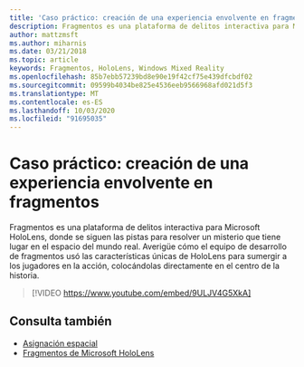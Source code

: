 ```yaml
---
title: 'Caso práctico: creación de una experiencia envolvente en fragmentos'
description: Fragmentos es una plataforma de delitos interactiva para Microsoft HoloLens, donde se siguen las pistas para resolver un misterio que tiene lugar en el espacio del mundo real.
author: mattzmsft
ms.author: miharnis
ms.date: 03/21/2018
ms.topic: article
keywords: Fragmentos, HoloLens, Windows Mixed Reality
ms.openlocfilehash: 85b7ebb57239bd8e90e19f42cf75e439dfcbdf02
ms.sourcegitcommit: 09599b4034be825e4536eeb9566968afd021d5f3
ms.translationtype: MT
ms.contentlocale: es-ES
ms.lasthandoff: 10/03/2020
ms.locfileid: "91695035"
---
```

# <a name="case-study---creating-an-immersive-experience-in-fragments"></a>Caso práctico: creación de una experiencia envolvente en fragmentos

Fragmentos es una plataforma de delitos interactiva para Microsoft HoloLens, donde se siguen las pistas para resolver un misterio que tiene lugar en el espacio del mundo real. Averigüe cómo el equipo de desarrollo de fragmentos usó las características únicas de HoloLens para sumergir a los jugadores en la acción, colocándolas directamente en el centro de la historia.



>[!VIDEO https://www.youtube.com/embed/9ULJV4G5XkA]

## <a name="see-also"></a>Consulta también
* [Asignación espacial](../design/spatial-mapping.md)
* [Fragmentos de Microsoft HoloLens](https://www.microsoft.com/p/fragments/9nblggh5ggm8)

